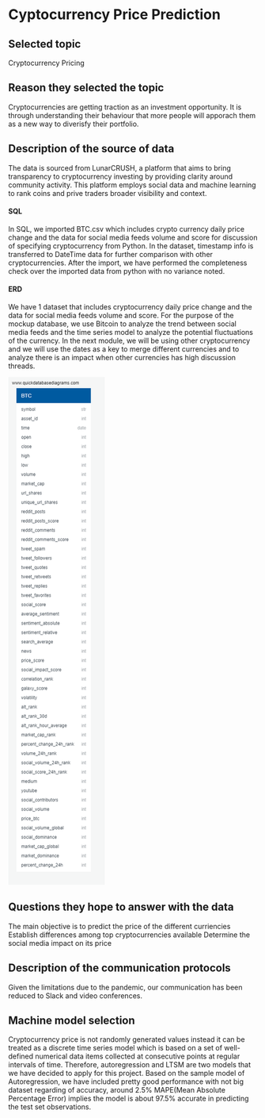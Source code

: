 # Cyptocurrency Price Prediction

## Selected topic
Cryptocurrency Pricing

## Reason they selected the topic
Cryptocurrencies are getting traction as an investment opportunity. It is through understanding their behaviour that more people will apporach them as a new way to diverisfy their portfolio. 

## Description of the source of data
The data is sourced from LunarCRUSH, a platform that aims to bring transparency to cryptocurrency investing by providing clarity around community activity. This platform employs social data and machine learning to rank coins and prive traders broader visibility and context.

#### SQL
In SQL, we imported BTC.csv which includes crypto currency daily price change and the data for social media feeds volume and score for discussion of specifying cryptocurrency from Python. In the dataset, timestamp info is transferred to DateTime data for further comparison with other cryptocurrencies. After the import, we have performed the completeness check over the imported data from python with no variance noted.


#### ERD
We have 1 dataset that includes cryptocurrency daily price change and the data for social media feeds volume and score. For the purpose of the mockup database, we use Bitcoin to analyze the trend between social media feeds and the time series model to analyze the potential fluctuations of the currency. In the next module, we will be using other cryptocurrency and we will use the dates as a key to merge different currencies and to analyze there is an impact when other currencies has high discussion threads.

![](/img/BTC_test_QuickDBD.png)

## Questions they hope to answer with the data
The main objective is to predict the price of the different curriencies
Establish differences among top cryptocurrencies available
Determine the social media impact on its price

## Description of the communication protocols
Given the limitations due to the pandemic, our communication has been reduced to Slack and video conferences.

## Machine model selection
Cryptocurrency price is not randomly generated values instead it can be treated as a discrete time series model which is based on a set of well-defined numerical data items collected at consecutive points at regular intervals of time. Therefore, autoregression and LTSM are two models that we have decided to apply for this project. Based on the sample model of Autoregression, we have included pretty good performance with not big dataset regarding of accuracy, around 2.5% MAPE(Mean Absolute Percentage Error) implies the model is about 97.5% accurate in predicting the test set observations.

